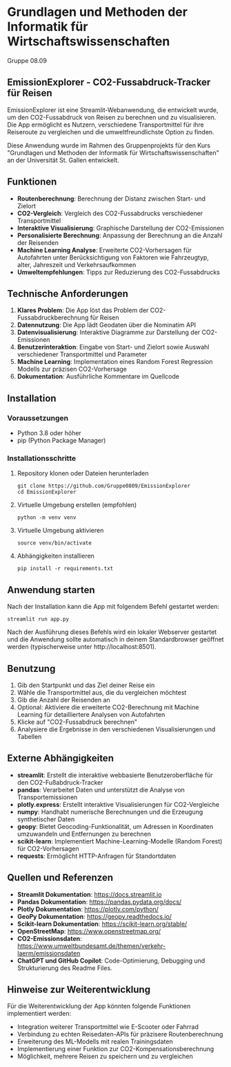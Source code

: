# Grundlagen und Methoden der Informatik für Wirtschaftswissenschaften
Gruppe 08.09

## EmissionExplorer - CO2-Fussabdruck-Tracker für Reisen

EmissionExplorer ist eine Streamlit-Webanwendung, die entwickelt wurde, um den CO2-Fussabdruck von Reisen zu berechnen und zu visualisieren. Die App ermöglicht es Nutzern, verschiedene Transportmittel für ihre Reiseroute zu vergleichen und die umweltfreundlichste Option zu finden.

Diese Anwendung wurde im Rahmen des Gruppenprojekts für den Kurs "Grundlagen und Methoden der Informatik für Wirtschaftswissenschaften" an der Universität St. Gallen entwickelt.

## Funktionen

- **Routenberechnung**: Berechnung der Distanz zwischen Start- und Zielort
- **CO2-Vergleich**: Vergleich des CO2-Fussabdrucks verschiedener Transportmittel
- **Interaktive Visualisierung**: Graphische Darstellung der CO2-Emissionen
- **Personalisierte Berechnung**: Anpassung der Berechnung an die Anzahl der Reisenden
- **Machine Learning Analyse**: Erweiterte CO2-Vorhersagen für Autofahrten unter Berücksichtigung von Faktoren wie Fahrzeugtyp, alter, Jahreszeit und Verkehrsaufkommen
- **Umweltempfehlungen**: Tipps zur Reduzierung des CO2-Fussabdrucks

## Technische Anforderungen

1. **Klares Problem**: Die App löst das Problem der CO2-Fussabdruckberechnung für Reisen
2. **Datennutzung**: Die App lädt Geodaten über die Nominatim API
3. **Datenvisualisierung**: Interaktive Diagramme zur Darstellung der CO2-Emissionen
4. **Benutzerinteraktion**: Eingabe von Start- und Zielort sowie Auswahl verschiedener Transportmittel und Parameter
5. **Machine Learning**: Implementation eines Random Forest Regression Modells zur präzisen CO2-Vorhersage
6. **Dokumentation**: Ausführliche Kommentare im Quellcode

## Installation

### Voraussetzungen

- Python 3.8 oder höher
- pip (Python Package Manager)

### Installationsschritte

1. Repository klonen oder Dateien herunterladen
   ```
   git clone https://github.com/Gruppe0809/EmissionExplorer
   cd EmissionExplorer
   ```

2. Virtuelle Umgebung erstellen (empfohlen)
   ```
   python -m venv venv
   ```

3. Virtuelle Umgebung aktivieren
     ```
     source venv/bin/activate
     ```

4. Abhängigkeiten installieren
   ```
   pip install -r requirements.txt
   ```

## Anwendung starten

Nach der Installation kann die App mit folgendem Befehl gestartet werden:

```
streamlit run app.py
```

Nach der Ausführung dieses Befehls wird ein lokaler Webserver gestartet und die Anwendung sollte automatisch in deinem Standardbrowser geöffnet werden (typischerweise unter http://localhost:8501).

## Benutzung

1. Gib den Startpunkt und das Ziel deiner Reise ein
2. Wähle die Transportmittel aus, die du vergleichen möchtest
3. Gib die Anzahl der Reisenden an
4. Optional: Aktiviere die erweiterte CO2-Berechnung mit Machine Learning für detailliertere Analysen von Autofahrten
5. Klicke auf "CO2-Fussabdruck berechnen"
6. Analysiere die Ergebnisse in den verschiedenen Visualisierungen und Tabellen

## Externe Abhängigkeiten

- **streamlit**: Erstellt die interaktive webbasierte Benutzeroberfläche für den CO2-Fußabdruck-Tracker
- **pandas**: Verarbeitet Daten und unterstützt die Analyse von Transportemissionen
- **plotly.express**: Erstellt interaktive Visualisierungen für CO2-Vergleiche
- **numpy**: Handhabt numerische Berechnungen und die Erzeugung synthetischer Daten
- **geopy**: Bietet Geocoding-Funktionalität, um Adressen in Koordinaten umzuwandeln und Entfernungen zu berechnen
- **scikit-learn**: Implementiert Machine-Learning-Modelle (Random Forest) für CO2-Vorhersagen
- **requests**: Ermöglicht HTTP-Anfragen für Standortdaten

## Quellen und Referenzen

- **Streamlit Dokumentation**: https://docs.streamlit.io
- **Pandas Dokumentation**: https://pandas.pydata.org/docs/
- **Plotly Dokumentation**: https://plotly.com/python/
- **GeoPy Dokumentation**: https://geopy.readthedocs.io/
- **Scikit-learn Dokumentation**: https://scikit-learn.org/stable/
- **OpenStreetMap**: https://www.openstreetmap.org/
- **CO2-Emissionsdaten**: https://www.umweltbundesamt.de/themen/verkehr-laerm/emissionsdaten
- **ChatGPT und GitHub Copilot**: Code-Optimierung, Debugging und Strukturierung des Readme Files.

## Hinweise zur Weiterentwicklung

Für die Weiterentwicklung der App könnten folgende Funktionen implementiert werden:
- Integration weiterer Transportmittel wie E-Scooter oder Fahrrad
- Verbindung zu echten Reisedaten-APIs für präzisere Routenberechnung
- Erweiterung des ML-Modells mit realen Trainingsdaten
- Implementierung einer Funktion zur CO2-Kompensationsberechnung
- Möglichkeit, mehrere Reisen zu speichern und zu vergleichen